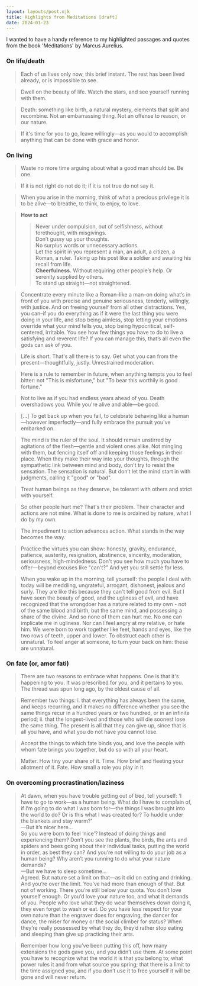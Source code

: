 ```yaml
---
layout: layouts/post.njk
title: Highlights from Meditations [draft]
date: 2024-01-23
---
```

I wanted to have a handy reference to my highlighted passages and quotes from the book 'Meditations' by Marcus Aurelius.

### On life/death
> Each of us lives only now, this brief instant. The rest has been lived already, or is impossible to see.  

> Dwell on the beauty of life. Watch the stars, and see yourself running with them.

> Death: something like birth, a natural mystery, elements that split and recombine. Not an embarrassing thing. Not an offense to reason, or our nature.

> If it's time for you to go, leave willingly—as you would to accomplish anything that can be done with grace and honor.

### On living
> Waste no more time arguing about what a good man should be. Be one.

> If it is not right do not do it; if it is not true do not say it.

> When you arise in the morning, think of what a precious privilege it is to be alive—to breathe, to think, to enjoy, to love.

> **How to act**  <br/>
>> Never under compulsion, out of selfishness, without forethought, with misgivings.  <br/>
>> Don’t gussy up your thoughts.  <br/>
>> No surplus words or unnecessary actions.  <br/>
>> Let the spirit in you represent a man, an adult, a citizen, a Roman, a ruler. Taking up his post like a soldier and awaiting his recall from life.  <br/>
> **Cheerfulness.** Without requiring other people’s help. Or serenity supplied by others.  <br/>
>> To stand up straight—not straightened.

> Concentrate every minute like a Roman–like a man–on doing what’s in front of you with precise and genuine seriousness, tenderly, willingly, with justice. And on freeing yourself from all other distractions. Yes, you can–if you do everything as if it were the last thing you were doing in your life, and stop being aimless, stop letting your emotions override what your mind tells you, stop being hypocritical, self-centered, irritable. You see how few things you have to do to live a satisfying and reverent life? If you can manage this, that’s all even the gods can ask of you.

> Life is short. That's all there is to say. Get what you can from the present—thoughtfully, justly. Unrestrained moderation.

> Here is a rule to remember in future, when anything tempts you to feel bitter: not "This is misfortune," but "To bear this worthily is good fortune."

> Not to live as if you had endless years ahead of you. Death overshadows you. While you're alive and able—be good.

> [...] To get back up when you fail, to celebrate behaving like a human—however imperfectly—and fully embrace the pursuit you've embarked on.

> The mind is the ruler of the soul. It should remain unstirred by agitations of the flesh—gentle and violent ones alike. Not mingling with them, but fencing itself off and keeping those feelings in their place. When they make their way into your thoughts, through the sympathetic link between mind and body, don’t try to resist the sensation. The sensation is natural. But don’t let the mind start in with judgments, calling it "good" or "bad".

> Treat human beings as they deserve, be tolerant with others and strict with yourself.

> So other people hurt me? That's their problem. Their character and actions are not mine. What is done to me is ordained by nature, what I do by my own.

> The impediment to action advances action. What stands in the way becomes the way.

> Practice the virtues you can show: honesty, gravity, endurance, patience, austerity, resignation, abstinence, sincerity, moderation, seriousness, high-mindedness. Don't you see how much you have to offer—beyond excuses like "can't?" And yet you still settle for less.

> When you wake up in the morning, tell yourself: the people I deal with today will be meddling, ungrateful, arrogant, dishonest, jealous and surly. They are like this because they can't tell good from evil. But I have seen the beauty of good, and the ugliness of evil, and have recognized that the wrongdoer has a nature related to my own - not of the same blood and birth, but the same mind, and possessing a share of the divine. And so none of them can hurt me. No one can implicate me in ugliness. Nor can I feel angry at my relative, or hate him. We were born to work together like feet, hands and eyes, like the two rows of teeth, upper and lower. To obstruct each other is unnatural. To feel anger at someone, to turn your back on him: these are unnatural.

### On fate (or, amor fati)
> There are two reasons to embrace what happens. One is that it's happening to you. It was prescribed for you, and it pertains to you. The thread was spun long ago, by the oldest cause of all.

> Remember two things: i. that everything has always been the same, and keeps recurring, and it makes no difference whether you see the same things recur in a hundred years or two hundred, or in an infinite period; ii. that the longest-lived and those who will die soonest lose the same thing. The present is all that they can give up, since that is all you have, and what you do not have you cannot lose.

> Accept the things to which fate binds you, and love the people with whom fate brings you together, but do so with all your heart.

> Matter. How tiny your share of it. Time. How brief and fleeting your allotment of it. Fate. How small a role you play in it.

### On overcoming procrastination/laziness

> At dawn, when you have trouble getting out of bed, tell yourself: ‘I have to go to work—as a human being. What do I have to complain of, if I’m going to do what I was born for—the things I was brought into the world to do? Or is this what I was created for? To huddle under the blankets and stay warm?'  <br/>
—But it’s nicer here…  <br/>
So you were born to feel ‘nice’? Instead of doing things and experiencing them? Don’t you see the plants, the birds, the ants and spiders and bees going about their individual tasks, putting the world in order, as best they can? And you’re not willing to do your job as a human being? Why aren’t you running to do what your nature demands?  <br/>
—But we have to sleep sometime…  <br/>
Agreed. But nature set a limit on that—as it did on eating and drinking. And you’re over the limit. You’ve had more than enough of that. But not of working. There you’re still below your quota. You don’t love yourself enough. Or you’d love your nature too, and what it demands of you. People who love what they do wear themselves down doing it, they even forget to wash or eat. Do you have less respect for your own nature than the engraver does for engraving, the dancer for dance, the miser for money or the social climber for status? When they’re really possessed by what they do, they’d rather stop eating and sleeping than give up practicing their arts.

> Remember how long you’ve been putting this off, how many extensions the gods gave you, and you didn’t use them. At some point you have to recognize what the world it is that you belong to; what power rules it and from what source you spring; that there is a limit to the time assigned you, and if you don’t use it to free yourself it will be gone and will never return.


